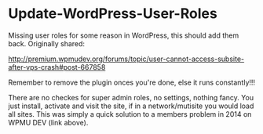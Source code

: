 # Update-WordPress-User-Roles
Missing user roles for some reason in WordPress, this should add them back. Originally shared:

http://premium.wpmudev.org/forums/topic/user-cannot-access-subsite-after-vps-crash#post-667858

Remember to remove the plugin onces you're done, else it runs constantly!!! 

There are no checkes for super admin roles, no settings, nothing fancy. You just install, activate and visit the site, if in a network/mutisite you would load all sites. This was simply a quick solution to a members problem in 2014 on WPMU DEV (link above).
